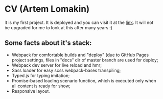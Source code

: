 # CV (Artem Lomakin)
It is my first project. It is deployed and you can visit it at the [link](https://myalkleon.github.io/CV/).
It will not be upgraded for me to look at this after many years :)
## Some facts about it's stack:
- Webpack for comfortable builds and "deploy" (due to GitHub Pages project settings, files in "docs" dir of master branch are used for deploy;
- Webpack dev server for live reload and hmr;
- Sass loader for easy scss webpack-bases transpiling;
- Typed.js for typing imitation;
- Promise-based loading scenario function, which is executed only when all content is ready for show; 
- Responsive layout.
